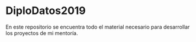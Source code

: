 # DiploDatos2019

En este repositorio se encuentra todo el material necesario para desarrollar los proyectos de mi mentoría.

